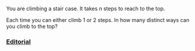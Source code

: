You are climbing a stair case. It takes *n* steps to reach to the top.

Each time you can either climb 1 or 2 steps. In how many distinct ways can you climb to the top?

### [Editorial](https://leetcode.com/articles/climbing-stairs/)
